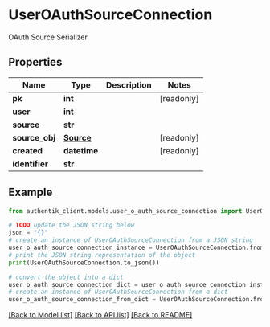 # UserOAuthSourceConnection

OAuth Source Serializer

## Properties

Name | Type | Description | Notes
------------ | ------------- | ------------- | -------------
**pk** | **int** |  | [readonly] 
**user** | **int** |  | 
**source** | **str** |  | 
**source_obj** | [**Source**](Source.md) |  | [readonly] 
**created** | **datetime** |  | [readonly] 
**identifier** | **str** |  | 

## Example

```python
from authentik_client.models.user_o_auth_source_connection import UserOAuthSourceConnection

# TODO update the JSON string below
json = "{}"
# create an instance of UserOAuthSourceConnection from a JSON string
user_o_auth_source_connection_instance = UserOAuthSourceConnection.from_json(json)
# print the JSON string representation of the object
print(UserOAuthSourceConnection.to_json())

# convert the object into a dict
user_o_auth_source_connection_dict = user_o_auth_source_connection_instance.to_dict()
# create an instance of UserOAuthSourceConnection from a dict
user_o_auth_source_connection_from_dict = UserOAuthSourceConnection.from_dict(user_o_auth_source_connection_dict)
```
[[Back to Model list]](../README.md#documentation-for-models) [[Back to API list]](../README.md#documentation-for-api-endpoints) [[Back to README]](../README.md)


